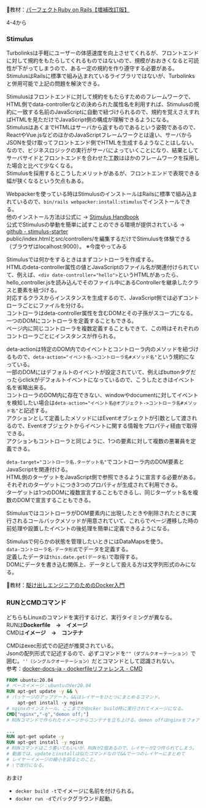 
:open_book:教材：[パーフェクトRuby on Rails【増補改訂版】](https://gihyo.jp/book/2020/978-4-297-11462-6)

4-4から

### Stimulus  

Turbolinksは手軽にユーザーの体感速度を向上させてくれるが、フロントエンドに対して規約をもたらしてくれるものではないので、規模がおおきくなると可読性が下がってしまうので、ある一定の規約を作り遵守する必要がある。  
StimulusはRailsに標準で組み込まれているライブラリではないが、Turbolinksと併用可能で上記の問題を解決できる。  

Stimulusはフロントエンドに対して規約をもたらすためのフレームワークで、HTML側でdata-controllerなどの決められた属性名を利用すれば、Stimulusの規約に一致する名前のJavaScriptに自動で紐づけられるので、規約を覚えさえすればHTMLを見ただけでJavaScript側の構成が理解できるようになる。  
StimulusはあくまでHTMLはサーバから返すものであるという姿勢であるので、ReactやVue.jsなどのほかのJavaScriptフレームワークとは違い、サーバからJSONを受け取ってフロントエンド側でHTMLを生成するようなことはしない。  
なので、ビジネスロジックの実行がサーバによっていくことになり、結果としてサーバサイドとフロントエンドを合わせた工数はほかのフレームワークを採用した場合と比べて少なくなる。  
Stimulusを採用するとこうしたメリットがあるが、フロントエンドで表現できる幅が狭くなるという欠点もある。  

Webpackerを使っている時はStimulusのインストールはRailsに標準で組み込まれているので、`bin/rails webpacker:install:stimulus`でインストールできる。  
他のインストール方法は公式に → [Stimulus Handbook](https://stimulus.hotwired.dev/handbook/installing)  
公式でStimulusの挙動を簡単に試すことのできる環境が提供されている → [github - stimulus-starter](https://github.com/hotwired/stimulus-starter)  
public/index.htmlとsrc/controllers/を編集するだけでStimulusを体験できる（ブラウザはlocalhost:9000）。
※今度やってみる  

Stimulusでは何かをするときはまずコントローラを作成する。  
HTMLのdeta-controller属性の値とJavaScriptのファイル名が関連付けられていて、例えば、`<div date-controller="hello">`というHTMLがあったら、hello_controller.jsを読み込んでそのファイル中にあるControllerを継承したクラスと要素を紐づける。  
対応するクラスからインスタンスを生成するので、JavaScript側では必ずコントローラごとにファイルを分ける。  
コントローラはdeta-controller属性を含むDOMとその子孫がスコープになる。  
一つのDOMにコントローラを定義することもできる。  
ページ内に同じコントローラを複数定義することもできて、この時はそれぞれのコントローラごとにインスタンスが作られる。  

deta-actionは特定のDOM内でのイベントとコントローラ内のメソッドを紐づけるもので、`deta-action="イベント名->コントローラ名#メソッド名"`という規約になっている。  
一部のDOMにはデフォルトのイベントが設定されていて、例えばbuttonタグだったらclickがデフォルトイベントになっているので、こうしたときはイベント名を省略出来る。  
コントローラのDOM内に存在できない、windowやdocumentに対してイベントを検知したい場合は`deta-action="イベント名@オブジェクト->コントローラ名#メソッド名"`と記述する。  
アクションとして定義したメソッドにはEventオブシェクトが引数として渡されるので、Eventオブジェクトからイベントに関する情報をプロパティ経由で取得できる。  
アクションもコントローラと同じように、1つの要素に対して複数の悪署員を定義できる。  

`deta-target="コントローラ名.ターゲット名"`でコントローラ内のDOM要素とJavaScriptを関連付ける。  
HTML側のターゲットをJavaScript側で参照できるように宣言する必要がある。  
それぞれのターゲットにつき3つのプロパティが生成されて利用できる。  
ターゲットは1つのDOMに複数宣言することもできるし、同じターゲット名を複数のDOMで宣言することもできる。  

StimulusではコントローラがDOM要素内に出現したときや削除されたときに実行されるコールバックメソッドが用意されていて、これらでページ遷移した時の前処理や設置したイベントの後処理を簡単に定義できるようになる。  

Stimulusで何らかの状態を管理したいときにはDataMapsを使う。  
`data-コントローラ名-データ形式`でデータを定義する。  
定義したデータは`this.date.get(データ名)`で取得する。  
DOMにデータを書き込む関係上、データとして扱える方は文字列形式のみになる。  


:open_book:教材：[駆け出しエンジニアのためのDocker入門](https://www.udemy.com/course/docker-startup/?couponCode=PLOYALTY0923)

### RUNとCMDコマンド

どちらもLinuxのコマンドを実行するけど、実行タイミングが異なる。  
RUNは**Dockerfile　→　イメージ**  
CMDは**イメージ　→　コンテナ**  

CMDはexec形式での記述が推奨されている。  
Jsonの配列形式で記述するので、必ずコマンドを`""（ダブルクオーテーション）`で囲む。`''（シングルクオーテーション）`だとコマンドとして認識されない。  
参考：[docker-docs-ja - dockerfileリファレンス - CMD](https://docs.docker.jp/engine/reference/builder.html#cmd)

```Dockerfile
FROM ubuntu:20.04
# ベースイメージ：ubuntuのVer20.04
RUN apt-get update -y && \
# パッケージのアップデート。&&はレイヤーをひとつにまとめるコマンド。
    apt-get install -y nginx
# nginxのインストール。ここまでがdocker build時に実行されてイメージになる。
CMD["nginx","-g","demon off;"]
# RUNコマンドで作られたイメージからコンテナを立ち上げる。demon offはnginxをフォアグラウンドで稼働させるコマンド。
```
```Dockerfile
...
RUN apt-get update -y
RUN apt-get install -y nginx
# RUNコマンドはこう書いてもいいが、RUNが2個あるので、レイヤーが2つ作られてしまう。
# 動画では、updateとinstallは似たコマンドなので&&で一つのレイヤーにまとめて
# レイヤーイメージの縮小を図るとのこと。
# \で改行になる。
```
おまけ
- `decker build -t`でイメージに名前を付けられる。
- `docker run -d`でバックグラウンド起動。
